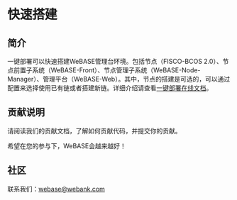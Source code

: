 # 快速搭建
## 简介

一键部署可以快速搭建WeBASE管理台环境。包括节点（FISCO-BCOS 2.0）、节点前置子系统（WeBASE-Front）、节点管理子系统（WeBASE-Node-Manager）、管理平台（WeBASE-Web）。其中，节点的搭建是可选的，可以通过配置来选择使用已有链或者搭建新链。详细介绍请查看[一键部署在线文档](https://webasedoc.readthedocs.io/zh_CN/latest/docs/WeBASE/install.html)。

## 贡献说明
请阅读我们的贡献文档，了解如何贡献代码，并提交你的贡献。

希望在您的参与下，WeBASE会越来越好！

## 社区
联系我们：webase@webank.com
